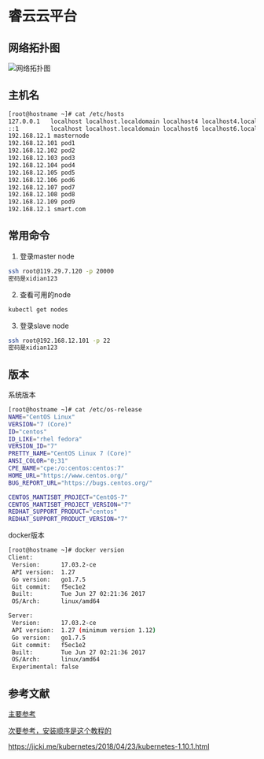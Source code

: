# 睿云云平台

## 网络拓扑图

![网络拓扑图](imgs/网络拓扑图.svg)

## 主机名
```bash
[root@hostname ~]# cat /etc/hosts
127.0.0.1   localhost localhost.localdomain localhost4 localhost4.localdomain4
::1         localhost localhost.localdomain localhost6 localhost6.localdomain6
192.168.12.1 masternode
192.168.12.101 pod1
192.168.12.102 pod2
192.168.12.103 pod3
192.168.12.104 pod4
192.168.12.105 pod5
192.168.12.106 pod6
192.168.12.107 pod7
192.168.12.108 pod8
192.168.12.109 pod9
192.168.12.1 smart.com
```

## 常用命令
1. 登录master node
```bash
ssh root@119.29.7.120 -p 20000
密码是xidian123
```
2. 查看可用的node
```bash
kubectl get nodes
```
3. 登录slave node
```bash
ssh root@192.168.12.101 -p 22
密码是xidian123
```

## 版本
系统版本
```bash
[root@hostname ~]# cat /etc/os-release
NAME="CentOS Linux"
VERSION="7 (Core)"
ID="centos"
ID_LIKE="rhel fedora"
VERSION_ID="7"
PRETTY_NAME="CentOS Linux 7 (Core)"
ANSI_COLOR="0;31"
CPE_NAME="cpe:/o:centos:centos:7"
HOME_URL="https://www.centos.org/"
BUG_REPORT_URL="https://bugs.centos.org/"

CENTOS_MANTISBT_PROJECT="CentOS-7"
CENTOS_MANTISBT_PROJECT_VERSION="7"
REDHAT_SUPPORT_PRODUCT="centos"
REDHAT_SUPPORT_PRODUCT_VERSION="7"
```
docker版本
```bash
[root@hostname ~]# docker version
Client:
 Version:      17.03.2-ce
 API version:  1.27
 Go version:   go1.7.5
 Git commit:   f5ec1e2
 Built:        Tue Jun 27 02:21:36 2017
 OS/Arch:      linux/amd64

Server:
 Version:      17.03.2-ce
 API version:  1.27 (minimum version 1.12)
 Go version:   go1.7.5
 Git commit:   f5ec1e2
 Built:        Tue Jun 27 02:21:36 2017
 OS/Arch:      linux/amd64
 Experimental: false
```

## 参考文献
[主要参考](https://jicki.me/2017/12/20/kubernetes-1.9-ipvs/#%E9%85%8D%E7%BD%AE-kubelet)

[次要参考，安装顺序是这个教程的](https://github.com/opsnull/follow-me-install-kubernetes-cluster)

https://jicki.me/kubernetes/2018/04/23/kubernetes-1.10.1.html